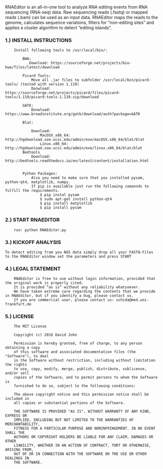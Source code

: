 RNAEditor is an all-in-one tool to analyze RNA editing events from RNA sequencing (RNA-seq) data.
Raw sequencing reads (.fastq) or mapped reads (.bam) can be used as an input data. 
RNAEditor maps the reads to the genome, calculates sequence variations,  filters for “non-editing sites” and applies a cluster algorithm to detect “editing islands”.

### 1.) INSTALL INSTRUCTIONS

        Install following tools to /usr/local/bin/:

            BWA:
               Download: https://sourceforge.net/projects/bio-bwa/files/latest/download

            Picard Tools:
                Move all .jar files to subfolder /usr/local/bin/picard-tools/ (tested with version 1.119)
                Donwload: https://sourceforge.net/projects/picard/files/picard-tools/1.119/picard-tools-1.119.zip/download

            GATK:
                Donwload: https://www.broadinstitute.org/gatk/download/auth?package=GATK

            Blat:

                Download:
                    MacOSX_x86_64: http://hgdownload.soe.ucsc.edu/admin/exe/macOSX.x86_64/blat/blat
                    Linux.x86_64:  http://hgdownload.soe.ucsc.edu/admin/exe/linux.x86_64/blat/blat
            Bedtools
                Download: http://bedtools.readthedocs.io/en/latest/content/installation.html


            Python Packages:
                Also you need to make sure that you installed pysam, python-qt4, matplotlib, numpy.
                If pip is available just run the following comannds to fulfill the requirements.
                    $ pip instal pysam
                    $ sudo apt-get install python-qt4
                    $ pip install matplotlib
                    $ pip install pysam


### 2.) START RNAEDITOR

        run: python RNAEditor.py

### 3.) KICKOFF ANALYSIS

    To detect editing from you NGS data simply drop all your FASTQ-Files to the RNAEditor window set the parameters and press START


### 4.) LEGAL STATEMENT

        RNAEditor is free to use without login information, provided that the original work is properly cited.
        It is provided “as is” without any reliability whatsoever.
        We have taken extreme care regarding the contents that we provide in RNAEditor, but if you identify a bug, please contact us.
        If you are commercial user, please contact us: uchida@med.uni-frankfurt.de

### 5.) LICENSE

        The MIT License

        Copyright (c) 2016 David John

        Permission is hereby granted, free of charge, to any person obtaining a copy
        of this software and associated documentation files (the "Software"), to deal
        in the Software without restriction, including without limitation the rights
        to use, copy, modify, merge, publish, distribute, sublicense, and/or sell
        copies of the Software, and to permit persons to whom the Software is
        furnished to do so, subject to the following conditions:

        The above copyright notice and this permission notice shall be included in
        all copies or substantial portions of the Software.

        THE SOFTWARE IS PROVIDED "AS IS", WITHOUT WARRANTY OF ANY KIND, EXPRESS OR
        IMPLIED, INCLUDING BUT NOT LIMITED TO THE WARRANTIES OF MERCHANTABILITY,
        FITNESS FOR A PARTICULAR PURPOSE AND NONINFRINGEMENT. IN NO EVENT SHALL THE
        AUTHORS OR COPYRIGHT HOLDERS BE LIABLE FOR ANY CLAIM, DAMAGES OR OTHER
        LIABILITY, WHETHER IN AN ACTION OF CONTRACT, TORT OR OTHERWISE, ARISING FROM,
        OUT OF OR IN CONNECTION WITH THE SOFTWARE OR THE USE OR OTHER DEALINGS IN
        THE SOFTWARE.